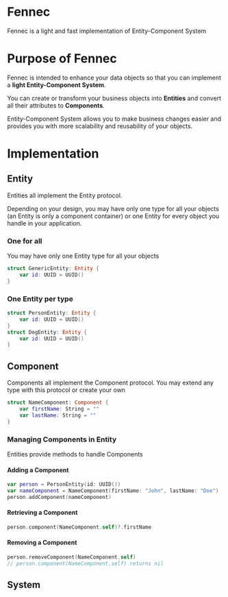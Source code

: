 # Fennec
Fennec is a light and fast implementation of Entity-Component System

# Purpose of Fennec
Fennec is intended to enhance your data objects so that you can implement a **light Entity-Component System**.

You can create or transform your business objects into **Entities** and convert all their attributes to **Components**.

Entity-Component System allows you to make business changes easier and provides you with more scalability and reusability of your objects.

# Implementation

## Entity

Entities all implement the Entity protocol.

Depending on your design, you may have only one type for all your objects (an Entity is only a component container) or one Entity for every object you handle in your application.

### One for all
You may have only one Entity type for all your objects
```Swift
struct GenericEntity: Entity {
    var id: UUID = UUID()
}
```
### One Entity per type
```Swift
struct PersonEntity: Entity {
    var id: UUID = UUID()
}
struct DogEntity: Entity {
    var id: UUID = UUID()
}
```

## Component
Components all implement the Component protocol. You may extend any type with this protocol or create your own
```Swift
struct NameComponent: Component {
    var firstName: String = ""
    var lastName: String = ""
}
```

### Managing Components in Entity
Entities provide methods to handle Components
#### Adding a Component
```Swift
var person = PersonEntity(id: UUID())
var nameComponent = NameComponent(firstName: "John", lastName: "Doe")
person.addComponent(nameComponent)
```
#### Retrieving a Component
```Swift
person.component(NameComponent.self)?.firstName
```
#### Removing a Component
```Swift
person.removeComponent(NameComponent.self)
// person.component(NameComponent.self) returns nil
```
## System
